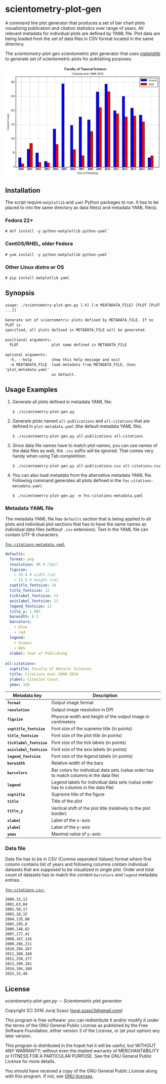 # scientometry-plot-gen

A command line plot generator that produces a set of bar chart plots
visualizing publication and citation statistics over range of years.  All
relevant metadata for individual plots are defined by YAML file.  Plot data are
being loaded from the set of data files in CSV format located in the same
directory.

The *scientometry-plot-gen* scientometric plot generator that uses
[matplotlib](http://matplotlib.org/) to generate set of scientometric plots for
publishing purposes.

![Faculty of Natural Science Citations plot](examples/plot-fns-citations.png)


## Installation

The script require `matplotlib` and `yaml` Python packages to run.  It has to be
placed to into the same directory as data file(s) and metadata YAML file(s).

### Fedora 22+

```
# dnf install -y python-matplotlib python-yaml`
```

### CentOS/RHEL, older Fedora

```
# yum install -y python-matplotlib python-yaml`
```

### Other Linux distro or OS

```
# pip install matplotlib yaml
```


## Synopsis

```
usage: ./scientometry-plot-gen.py [-h] [-m MEATADATA_FILE] [PLOT [PLOT ...]]

Generate set of scientometric plots defined by METADATA_FILE. If no PLOT is
specified, all plots defined in METADATA_FILE will be generated.

positional arguments:
  PLOT               plot name defined in METADATA_FILE

optional arguments:
  -h, --help         show this help message and exit
  -m MEATADATA_FILE  load metadata from METADATA_FILE. Uses 'plot_metadata.yaml'
                     as default.
```


## Usage Examples

1. Generate all plots defined in metadata YAML file:

   `$ ./scientometry-plot-gen.py`

2. Generate plots named `all-publications` and `all-citations` that are defined
   in `plot-metadata.yaml` (the default metadata YAML file).

   `$ ./scientometry-plot-gen.py all-publications all-citations`

3. Since data file names have to match plot names, you can use names of the data
   files as well, the `.csv` suffix will be ignored.  That comes very handy when
   using Tab completition:

    `$ ./scientometry-plot-gen.py all-publications.csv all-citations.csv`

4. You can also load metadata from the alternative metadata YAML file.
   Following command generates all plots defined in the
   `fns-citations-metadata.yaml`:

   `$ ./scientometry-plot-gen.py -m fns-citations-metadata.yaml`


### Metadata YAML file

The metadata YAML file has `defaults` section that is being applied to all plots
and individual plot sections that has to have the same names as individual data
files (without `.csv` extension).  Text in the YAML file can contain UTF-8
characters.

[`fns-citations-metadata.yaml`](examples/fns-citations-metadata.yaml)

```yaml
defaults:
  format: png
  resolution: 96 # [dpi]
  figsize:
    - 25.4 # width [cm]
    - 15.5 # height [cm]
  suptitle_fontsize: 14
  title_fontsize: 12
  ticklabel_fontsize: 11
  axislabel_fontsize: 11
  legend_fontsize: 11
  title_y: 1.007
  barwidth: 0.3
  barcolors:
    - blue
    - red
  legend:
    - Scopus
    - WoS
  xlabel: Year of Publishing

all-citations:
  suptitle: Faculty of Natural Sciences
  title: Citations over 2000-2016
  ylabel: Citation Count
  ymax: 320
```

Metadata key | Description
------------ | -----------
__`format`__ | Output image format
__`resolution`__ | Output image resolution in DPI
__`figsize`__ | Physical width and height of the output image in centimeters
__`suptitle_fontsize`__ | Font size of the supreme title (in points)
__`title_fontsize`__ | Font size of the plot title (in points)
__`ticklabel_fontsize`__ | Font size of the tick labels (in points)
__`axislabel_fontsize`__ | Font size of the axis labels (in points)
__`legend_fontsize`__ | Font size of the legend labels (in points)
__`barwidth`__ | Relative width of the bars
__`barcolors`__ | Bar colors for individual data sets (value order has to match columns in the data file)
__`legend`__ | Legend labels for individual data sets (value order has to columns in the data file)
__`suptitle`__ | Supreme title of the figure
__`title`__ | Title of the plot
__`title_y`__ | Vertical shift of the plot title (relatively to the plot border)
__`xlabel`__ | Label of the x-axis
__`ylabel`__ | Label of the y-axis
__`ymax`__ | Maximal value of y-axis.


### Data file

Data file has to be in CSV (Comma separated Values) format where first column
contains list of years and following columns contain individual datasets that
are supposed to be visualized in single plot.  Order and total count of datasets
has to match the content `barcolors` and `legend` metadata entries.

[`fns-citations.csv:`](examples/fns-citations.csv)

```
2000,33,12
2001,63,84
2002,50,17
2003,20,15
2004,135,80
2005,295,0
2006,148,62
2007,177,41
2008,167,126
2009,266,211
2010,294,267
2011,200,189
2012,250,177
2013,209,181
2014,184,160
2015,33,40
```


## License

*scientometry-plot-gen.py -- Scientometric plot generator*

Copyright (C) 2016  Juraj Szasz (juraj.szasz3@gmail.com)

This program is free software: you can redistribute it and/or modify it under
the terms of the GNU General Public License as published by the Free Software
Foundation, either version 3 of the License, or (at your option) any later
version.

This program is distributed in the hopet hat it will be useful, but WITHOUT ANY
WARRANTY; without even the implied warranty of MERCHANTABILITY or FITNESS FOR A
PARTICULAR PURPOSE.  See the GNU General Public License for more details.

You should have received a copy of the GNU General Public License along with
this program.  If not, see [GNU licenses](http://www.gnu.org/licenses/).
